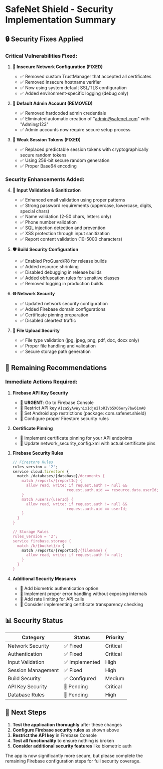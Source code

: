 # SafeNet Shield - Security Implementation Summary

## 🔒 **Security Fixes Applied**

### **Critical Vulnerabilities Fixed:**

1. **🚨 Insecure Network Configuration (FIXED)**
   - ✅ Removed custom TrustManager that accepted all certificates
   - ✅ Removed insecure hostname verifier
   - ✅ Now using system default SSL/TLS configuration
   - ✅ Added environment-specific logging (debug only)

2. **🚨 Default Admin Account (REMOVED)**
   - ✅ Removed hardcoded admin credentials
   - ✅ Eliminated automatic creation of "admin@safenet.com" with "Admin@123"
   - ✅ Admin accounts now require secure setup process

3. **🚨 Weak Session Tokens (FIXED)**
   - ✅ Replaced predictable session tokens with cryptographically secure random tokens
   - ✅ Using 256-bit secure random generation
   - ✅ Proper Base64 encoding

### **Security Enhancements Added:**

4. **🔐 Input Validation & Sanitization**
   - ✅ Enhanced email validation using proper patterns
   - ✅ Strong password requirements (uppercase, lowercase, digits, special chars)
   - ✅ Name validation (2-50 chars, letters only)
   - ✅ Phone number validation
   - ✅ SQL injection detection and prevention
   - ✅ XSS protection through input sanitization
   - ✅ Report content validation (10-5000 characters)

5. **🛡️ Build Security Configuration**
   - ✅ Enabled ProGuard/R8 for release builds
   - ✅ Added resource shrinking
   - ✅ Disabled debugging in release builds
   - ✅ Added obfuscation rules for sensitive classes
   - ✅ Removed logging in production builds

6. **🌐 Network Security**
   - ✅ Updated network security configuration
   - ✅ Added Firebase domain configurations
   - ✅ Certificate pinning preparation
   - ✅ Disabled cleartext traffic

7. **📱 File Upload Security**
   - ✅ File type validation (jpg, jpeg, png, pdf, doc, docx only)
   - ✅ Proper file handling and validation
   - ✅ Secure storage path generation

## 🔧 **Remaining Recommendations**

### **Immediate Actions Required:**

1. **Firebase API Key Security**
   - 🔄 **URGENT**: Go to Firebase Console
   - 🔄 Restrict API key `AIzaSyAvWyhixIdjn2loRIVb5XO6ery7bw61mA0`
   - 🔄 Set Android app restrictions (package: com.safenet.shield)
   - 🔄 Configure proper Firestore security rules

2. **Certificate Pinning**
   - 🔄 Implement certificate pinning for your API endpoints
   - 🔄 Update network_security_config.xml with actual certificate pins

3. **Firebase Security Rules**
   ```javascript
   // Firestore Rules
   rules_version = '2';
   service cloud.firestore {
     match /databases/{database}/documents {
       match /reports/{reportId} {
         allow read, write: if request.auth != null && 
                           request.auth.uid == resource.data.userId;
       }
       match /users/{userId} {
         allow read, write: if request.auth != null && 
                           request.auth.uid == userId;
       }
     }
   }
   
   // Storage Rules
   rules_version = '2';
   service firebase.storage {
     match /b/{bucket}/o {
       match /reports/{reportId}/{fileName} {
         allow read, write: if request.auth != null;
       }
     }
   }
   ```

4. **Additional Security Measures**
   - 🔄 Add biometric authentication option
   - 🔄 Implement proper error handling without exposing internals
   - 🔄 Add rate limiting for API calls
   - 🔄 Consider implementing certificate transparency checking

## 📊 **Security Status**

| Category | Status | Priority |
|----------|--------|----------|
| Network Security | ✅ Fixed | Critical |
| Authentication | ✅ Fixed | Critical |
| Input Validation | ✅ Implemented | High |
| Session Management | ✅ Fixed | High |
| Build Security | ✅ Configured | Medium |
| API Key Security | 🔄 Pending | Critical |
| Database Rules | 🔄 Pending | High |

## 🎯 **Next Steps**

1. **Test the application thoroughly** after these changes
2. **Configure Firebase security rules** as shown above
3. **Restrict the API key** in Firebase Console
4. **Test all functionality** to ensure nothing is broken
5. **Consider additional security features** like biometric auth

The app is now significantly more secure, but please complete the remaining Firebase configuration steps for full security coverage.
